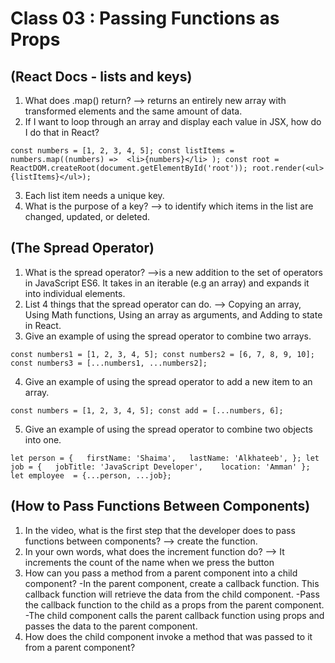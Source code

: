 # Class 03 : Passing Functions as Props

## (React Docs - lists and keys)

1. What does .map() return?
--> returns an entirely new array with transformed elements and the same amount of data.
2. If I want to loop through an array and display each value in JSX, how do I do that in React?

`const numbers = [1, 2, 3, 4, 5];
const listItems = numbers.map((numbers) =>
 <li>{numbers}</li>
);
const root = ReactDOM.createRoot(document.getElementById('root'));
root.render(<ul>{listItems}</ul>);`

3. Each list item needs a unique key.
4. What is the purpose of a key?
--> to identify which items in the list are changed, updated, or deleted.

## (The Spread Operator)

1. What is the spread operator?
-->is a new addition to the set of operators in JavaScript ES6. It takes in an iterable (e.g an array) and expands it into individual elements.
2. List 4 things that the spread operator can do.
--> Copying an array, Using Math functions, Using an array as arguments, and Adding to state in React.
3. Give an example of using the spread operator to combine two arrays.

`const numbers1 = [1, 2, 3, 4, 5];
const numbers2 = [6, 7, 8, 9, 10];
const numbers3 = [...numbers1, ...numbers2];`

4. Give an example of using the spread operator to add a new item to an array.

`const numbers = [1, 2, 3, 4, 5];
const add = [...numbers, 6];`

5. Give an example of using the spread operator to combine two objects into one.

`let person = {
  firstName: 'Shaima',
  lastName: 'Alkhateeb',
};
let job = {
  jobTitle: 'JavaScript Developer',
   location: 'Amman'
};
let employee  = {...person, ...job};`

## (How to Pass Functions Between Components)

1. In the video, what is the first step that the developer does to pass functions between components?
--> create the function.
2. In your own words, what does the increment function do?
--> It increments the count of the name when we press the button
3. How can you pass a method from a parent component into a child component?
-In the parent component, create a callback function. This callback function will retrieve the data from the child component.
-Pass the callback function to the child as a props from the parent component.
-The child component calls the parent callback function using props and passes the data to the parent component.
4. How does the child component invoke a method that was passed to it from a parent component?